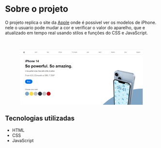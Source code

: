 # Sobre o projeto

O projeto replica o site da [Apple](https://www.apple.com/br/store?afid=p238%7CsVKknPSx7-dc_mtid_1870765e38482_pcrid_649520934881_pgrid_138699150888_pntwk_g_pchan__pexid__&cid=aos-br-kwgo-brand--slid---product-) onde é possível ver os modelos de iPhone. nele o usuario pode mudar a cor e verificar o valor do aparelho, que e atualizado em tempo real usando stilos e funções do CSS e JavaScript.

<br>
 <p align="center"> <img src="https://github.com/Eronildo-Andrade/Apple-Website/blob/master/img/site_apple.png" width="80%">

## Tecnologias utilizadas 
- HTML 
- CSS
- JavaScript
